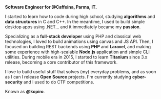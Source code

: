 **Software Engineer for @Caffeina, Parma, IT.**

I started to learn how to code during high school, studying **algorithms** and **data structures** in C and C++. In the meantime, I used to build simple desktop apps using .NET... and it immediately became my **passion**.

Specializing as a **full-stack developer** using PHP and classical web technologies, I loved to build animations using canvas and JS API. Then, I focused on building REST backends using **PHP** and **Laravel**, and making some experience with high-scalable **Node.js** application and simple CLI utilities. During mobile era in 2015, I started to learn **Titanium** since 3.x release, becoming a core contributor of this framework.

I love to build useful stuff that solves (my) everyday problems, and as soon as I can I release **Open Source** projects. I'm currently studying **cyber-security** and I used to do CTF competitions.

Known as **@kopiro**.